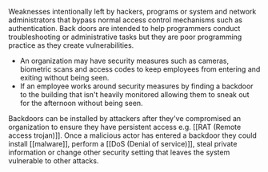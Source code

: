 Weaknesses intentionally left by hackers, programs or system and network administrators that bypass normal access control mechanisms such as authentication.
Back doors are intended to help programmers conduct troubleshooting or administrative tasks but they are poor programming practice as they create vulnerabilities.
- An organization may have security measures such as cameras, biometric scans and access codes to keep employees  from entering and exiting without being seen.
- If an employee works around security measures by finding a backdoor to the building that isn't heavily monitored allowing them to sneak out for the afternoon without being seen.

Backdoors can be installed by attackers after they've compromised an organization to ensure they have persistent access e.g. [[RAT (Remote access trojan)]].
Once a malicious actor has entered a backdoor they could install [[malware]], perform a [[DoS (Denial of service)]], steal private information or change other security setting that leaves the system vulnerable to other attacks.